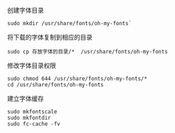 创建字体目录

```
sudo mkdir /usr/share/fonts/oh-my-fonts` 
```

将下载的字体复制到相应的目录

```
sudo cp 存放字体的目录/*  /usr/share/fonts/oh-my-fonts
```

修改字体目录权限

```
sudo chmod 644 /usr/share/fonts/oh-my-fonts/*
cd /usr/share/fonts/oh-my-fonts
```

建立字体缓存

```
sudo mkfontscale
sudo mkfontdir
sudo fc-cache -fv
```
